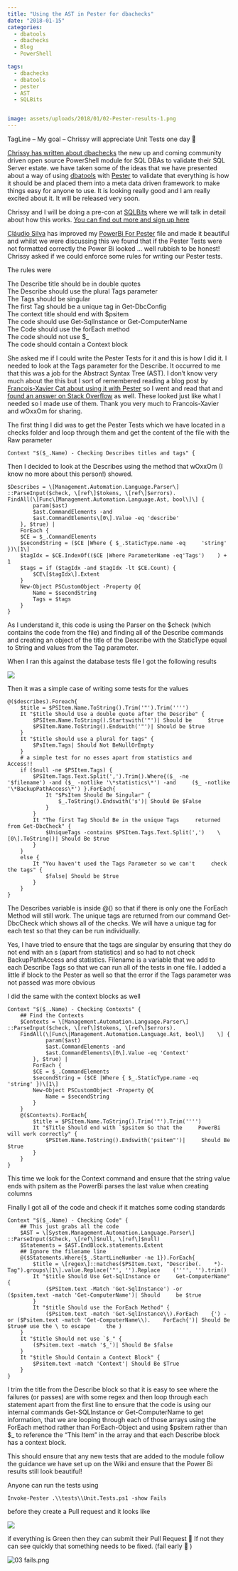 ```yaml
---
title: "Using the AST in Pester for dbachecks"
date: "2018-01-15" 
categories:
  - dbatools
  - dbachecks
  - Blog
  - PowerShell

tags:
  - dbachecks
  - dbatools
  - pester
  - AST
  - SQLBits


image: assets/uploads/2018/01/02-Pester-results-1.png
---
```

TagLine – My goal – Chrissy will appreciate Unit Tests one day 🙂

[Chrissy has written about dbachecks](https://dbatools.io/new-module-coming-soon/) the new up and coming community driven open source PowerShell module for SQL DBAs to validate their SQL Server estate. we have taken some of the ideas that we have presented about a way of using [dbatools](http://dbatools.io) with [Pester](https://github.com/Pester/Pester) to validate that everything is how it should be and placed them into a meta data driven framework to make things easy for anyone to use. It is looking really good and I am really excited about it. It will be released very soon.

Chrissy and I will be doing a pre-con at [SQLBits](http://sqlbits.com) where we will talk in detail about how this works. [You can find out more and sign up here](http://sqlbits.com/information/event17/Reliable_Repeatable__Automated_PowerShell_for_DBAs/trainingdetails.aspx)

[Cláudio Silva](https://claudioessilva.eu/) has improved my [PowerBi For Pester](https://blog.robsewell.com/a-pretty-powerbi-pester-results-template-file/) file and made it beautiful and whilst we were discussing this we found that if the Pester Tests were not formatted correctly the Power Bi looked … well rubbish to be honest! Chrissy asked if we could enforce some rules for writing our Pester tests.

The rules were

The Describe title should be in double quotes  
The Describe should use the plural Tags parameter  
The Tags should be singular  
The first Tag should be a unique tag in Get-DbcConfig  
The context title should end with $psitem  
The code should use Get-SqlInstance or Get-ComputerName  
The Code should use the forEach method  
The code should not use $_  
The code should contain a Context block

She asked me if I could write the Pester Tests for it and this is how I did it. I needed to look at the Tags parameter for the Describe. It occurred to me that this was a job for the Abstract Syntax Tree (AST). I don’t know very much about the this but I sort of remembered reading a blog post by [Francois-Xavier Cat about using it with Pester](http://www.lazywinadmin.com/2016/08/powershellpester-make-sure-your.html) so I went and read that and [found an answer on Stack Overflow](https://stackoverflow.com/questions/39909021/parsing-powershell-script-with-ast) as well. These looked just like what I needed so I made use of them. Thank you very much to Francois-Xavier and wOxxOm for sharing.

The first thing I did was to get the Pester Tests which we have located in a checks folder and loop through them and get the content of the file with the Raw parameter

    Context "$($_.Name) - Checking Describes titles and tags" {

Then I decided to look at the Describes using the method that wOxxOm (I know no more about this person!) showed.

    $Describes = \[Management.Automation.Language.Parser\]    ::ParseInput($check, \[ref\]$tokens, \[ref\]$errors).
    FindAll(\[Func\[Management.Automation.Language.Ast, bool\]\] {
            param($ast)
            $ast.CommandElements -and
            $ast.CommandElements\[0\].Value -eq 'describe'
        }, $true) |
        ForEach {
        $CE = $_.CommandElements
        $secondString = ($CE |Where { $_.StaticType.name -eq     'string' })\[1\]
        $tagIdx = $CE.IndexOf(($CE |Where ParameterName -eq'Tags')    ) + 1
        $tags = if ($tagIdx -and $tagIdx -lt $CE.Count) {
            $CE\[$tagIdx\].Extent
        }
        New-Object PSCustomObject -Property @{
            Name = $secondString
            Tags = $tags
        }
    }

As I understand it, this code is using the Parser on the $check (which contains the code from the file) and finding all of the Describe commands and creating an object of the title of the Describe with the StaticType equal to String and values from the Tag parameter.

When I ran this against the database tests file I got the following results

![](https://blog.robsewell.com/assets/uploads/2018/01/01-describes-1.png)

Then it was a simple case of writing some tests for the values

    @($describes).Foreach{
        $title = $PSItem.Name.ToString().Trim('"').Trim('''')
        It "$title Should Use a double quote after the Describe" {
            $PSItem.Name.ToString().Startswith('"')| Should be     $true
            $PSItem.Name.ToString().Endswith('"')| Should be $true
        }
        It "$title should use a plural for tags" {
            $PsItem.Tags| Should Not BeNullOrEmpty
        }
        # a simple test for no esses apart from statistics and     Access!!
        if ($null -ne $PSItem.Tags) {
            $PSItem.Tags.Text.Split(',').Trim().Where{($_ -ne     '$filename') -and ($_ -notlike '\*statistics\*') -and     ($_ -notlike '\*BackupPathAccess\*') }.ForEach{
                It "$PsItem Should Be Singular" {
                    $_.ToString().Endswith('s')| Should Be $False
                }
            }
            It "The first Tag Should Be in the unique Tags     returned from Get-DbcCheck" {
                $UniqueTags -contains $PSItem.Tags.Text.Split(',')    \[0\].ToString()| Should Be $true
            }
        }
        else {
            It "You haven't used the Tags Parameter so we can't     check the tags" {
                $false| Should be $true
            }
        }
    }

The Describes variable is inside @() so that if there is only one the ForEach Method will still work. The unique tags are returned from our command Get-DbcCheck which shows all of the checks. We will have a unique tag for each test so that they can be run individually.

Yes, I have tried to ensure that the tags are singular by ensuring that they do not end with an s (apart from statistics) and so had to not check  BackupPathAccess and statistics. Filename is a variable that we add to each Describe Tags so that we can run all of the tests in one file. I added a little if block to the Pester as well so that the error if the Tags parameter was not passed was more obvious

I did the same with the context blocks as well

    Context "$($_.Name) - Checking Contexts" {
        ## Find the Contexts
        $Contexts = \[Management.Automation.Language.Parser\]    ::ParseInput($check, \[ref\]$tokens, \[ref\]$errors).
        FindAll(\[Func\[Management.Automation.Language.Ast, bool\]    \] {
                param($ast)
                $ast.CommandElements -and
                $ast.CommandElements\[0\].Value -eq 'Context'
            }, $true) |
            ForEach {
            $CE = $_.CommandElements
            $secondString = ($CE |Where { $_.StaticType.name -eq     'string' })\[1\]
            New-Object PSCustomObject -Property @{
                Name = $secondString
            }
        }
        @($Contexts).ForEach{
            $title = $PSItem.Name.ToString().Trim('"').Trim('''')
            It "$Title Should end with `$psitem So that the     PowerBi will work correctly" {
                $PSItem.Name.ToString().Endswith('psitem"')|     Should Be $true
            }
        }
    }

This time we look for the Context command and ensure that the string value ends with psitem as the PowerBi parses the last value when creating columns

Finally I got all of the code and check if it matches some coding standards

    Context "$($_.Name) - Checking Code" {
        ## This just grabs all the code
        $AST = \[System.Management.Automation.Language.Parser\]    ::ParseInput($Check, \[ref\]$null, \[ref\]$null)
        $Statements = $AST.EndBlock.statements.Extent
        ## Ignore the filename line
        @($Statements.Where{$_.StartLineNumber -ne 1}).ForEach{
            $title = \[regex\]::matches($PSItem.text, "Describe(.    *)-Tag").groups\[1\].value.Replace('"', '').Replace    ('''', '').trim()
            It "$title Should Use Get-SqlInstance or     Get-ComputerName" {
                ($PSItem.text -Match 'Get-SqlInstance') -or     ($psitem.text -match 'Get-ComputerName')| Should     be $true
            }
            It "$title Should use the ForEach Method" {
                ($Psitem.text -match 'Get-SqlInstance\\).ForEach    {') -or ($Psitem.text -match 'Get-ComputerName\\).    ForEach{')| Should Be $true# use the \ to escape     the )
        }
        It "$title Should not use `$_" {
            ($Psitem.text -match '$_')| Should Be $false
        }
        It "$title Should Contain a Context Block" {
            $Psitem.text -match 'Context'| Should Be $True
        }
    }

I trim the title from the Describe block so that it is easy to see where the failures (or passes) are with some regex and then loop through each statement apart from the first line to ensure that the code is using our internal commands Get-SQLInstance or Get-ComputerName to get information, that we are looping through each of those arrays using the ForEach method rather than ForEach-Object and using $psitem rather than $_ to reference the “This Item” in the array and that each Describe block has a context block.

This should ensure that any new tests that are added to the module follow the guidance we have set up on the Wiki and ensure that the Power Bi results still look beautiful!

Anyone can run the tests using

    Invoke-Pester .\\tests\\Unit.Tests.ps1 -show Fails

before they create a Pull request and it looks like

![](https://blog.robsewell.com/assets/uploads/2018/01/02-Pester-results-1.png)

if everything is Green then they can submit their Pull Request 🙂 If not they can see quickly that something needs to be fixed. (fail early 🙂 )

![03 fails.png](https://blog.robsewell.com/assets/uploads/2018/01/03-fails.png)
